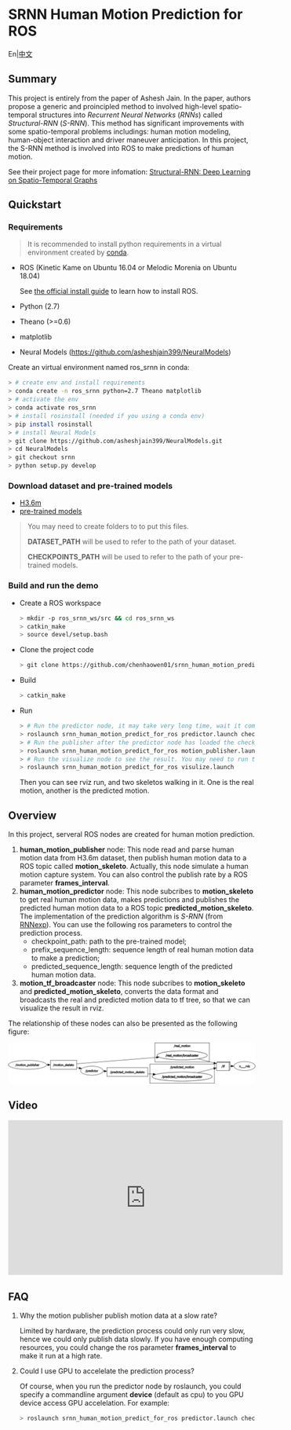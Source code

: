 # SRNN Human Motion Prediction for ROS
En|[中文](README_zh.md)

## Summary
This project is entirely from the paper of Ashesh Jain. In the paper, authors propose a generic and proincipled method to involved high-level spatio-temporal structures into *Recurrent Neural Networks* (*RNNs*) called *Structural-RNN* (*S-RNN*). This method has significant improvements with some spatio-temporal problems includings: human motion modeling, human-object interaction and driver maneuver anticipation. In this project, the S-RNN method is involved into ROS to make predictions of human motion.

See their project page for more infomation: [Structural-RNN: Deep Learning on Spatio-Temporal Graphs](http://asheshjain.org/srnn)

## Quickstart
### Requirements
> It is recommended to install python requirements in a virtual environment created by [conda](https://conda.io/docs/).
* ROS (Kinetic Kame on Ubuntu 16.04 or Melodic Morenia on Ubuntu 18.04)
  
  See [the official install guide](http://www.ros.org/install) to learn how to install ROS.
* Python (2.7)
* Theano (>=0.6)
* matplotlib
* Neural Models (https://github.com/asheshjain399/NeuralModels)
  
Create an virtual environment named ros_srnn in conda:
```bash
> # create env and install requirements
> conda create -n ros_srnn python=2.7 Theano matplotlib
> # activate the env
> conda activate ros_srnn
> # install rosinstall (needed if you using a conda env)
> pip install rosinstall
> # install Neural Models 
> git clone https://github.com/asheshjain399/NeuralModels.git
> cd NeuralModels
> git checkout srnn
> python setup.py develop
```

### Download dataset and pre-trained models
* [H3.6m](http://www.cs.stanford.edu/people/ashesh/h3.6m.zip)
* [pre-trained models](https://drive.google.com/drive/folders/0B7lfjqylzqmMZlI3TUNUUEFQMXc)
> You may need to create folders to to put this files.
> 
> **DATASET_PATH** will be used to refer to the path of your dataset.
> 
> **CHECKPOINTS_PATH** will be used to refer to the path of your pre-trained models.

### Build and run the demo
* Create a ROS workspace
  ```bash
  > mkdir -p ros_srnn_ws/src && cd ros_srnn_ws
  > catkin_make
  > source devel/setup.bash
  ```
* Clone the project code
  ```bash
  > git clone https://github.com/chenhaowen01/srnn_human_motion_predict_for_ros.git src/srnn_human_motion_predict_for_ros
  ```
* Build
  ```bash
  > catkin_make
  ```
* Run
  ```bash
  > # Run the predictor node, it may take very long time, wait it completely loaded. Checkpoint path could also be specified by a ros parameter called checkpoint_path.
  > roslaunch srnn_human_motion_predict_for_ros predictor.launch checkpoint_path:=CHECKPOINTS_PATH/srnn_walking/checkpoint.pik
  > # Run the publisher after the predictor node has loaded the checkpoint. You may need to run the following command with a new terminal. Dataset path could also be specified by a ros parameter called motion_dataset_path.
  > roslaunch srnn_human_motion_predict_for_ros motion_publisher.launch motion_dataset_path:=DATASET_PATH/dataset/S7/walking_1.txt
  > # Run the visualize node to see the result. You may need to run the following command with a new terminal.
  > roslaunch srnn_human_motion_predict_for_ros visulize.launch
  ```
  Then you can see rviz run, and two skeletos walking in it. One is the real motion, another is the predicted motion.

## Overview
In this project, serveral ROS nodes are created for human motion prediction. 
1. **human_motion_publisher** node:
   This node read and parse human motion data from H3.6m dataset, then publish human motion data to a ROS topic called **motion_skeleto**. Actually, this node simulate a human motion capture system. You can also control the publish rate by a ROS parameter **frames_interval**.
2. **human_motion_predictor** node:
   This node subcribes to **motion_skeleto** to get real human motion data, makes predictions and publishes the predicted human motion data to a ROS topic **predicted_motion_skeleto**. The implementation of the prediction algorithm is *S-RNN* (from [RNNexp](https://github.com/asheshjain399/RNNexp)). You can use the following ros parameters to control the prediction process.
   * checkpoint_path: path to the pre-trained model;
   * prefix_sequence_length: sequence length of real human motion data to make a prediction;
   * predicted_sequence_length: sequence length of the predicted human motion data.
3. **motion_tf_broadcaster** node:
   This node subcribes to **motion_skeleto** and **predicted_motion_skeleto**, converts the data format and broadcasts the real and predicted motion data to tf tree, so that we can visualize the result in rviz.

The relationship of these nodes can also be presented as the following figure:

![ROS graph](images/rosgraph.png)

## Video
<iframe width="560" height="315" src="https://www.youtube.com/embed/fjdQ9AwGgsI" frameborder="0" allow="accelerometer; autoplay; encrypted-media; gyroscope; picture-in-picture" allowfullscreen></iframe>

## FAQ
1. Why the motion publisher publish motion data at a slow rate?
   
   Limited by hardware, the prediction process could only run very slow, hence we could only publish data slowly. If you have enough computing resources, you could change the ros parameter **frames_interval** to make it run at a high rate.
2. Could I use GPU to accelelate the prediction process?
   
   Of course, when you run the predictor node by roslaunch, you could specify a commandline argument **device** (default as cpu) to you GPU device access GPU accelelation. For example:
   ```bash
   > roslaunch srnn_human_motion_predict_for_ros predictor.launch checkpoint_path:=CHECKPOINTS_PATH/srnn_walking/checkpoint.pik device:=cuda0
   ```
   
